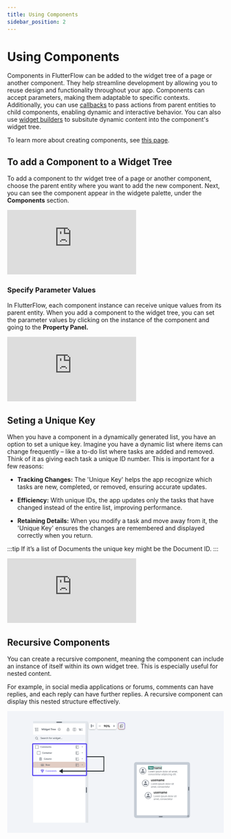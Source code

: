 ```yaml
---
title: Using Components
sidebar_position: 2
---
```


# Using Components

Components in FlutterFlow can be added to the widget tree of a page or another component. They help streamline
development by allowing you to reuse design and functionality throughout your app. Components can
accept parameters, making them adaptable to specific contexts. Additionally, you can use [callbacks](/resources/ui/components/callbacks)
to pass actions from parent entities to child components, enabling dynamic and interactive behavior. You can also use [widget builders](/resources/ui/components/widget-builder-parameters) to subsitute dynamic content into the component's widget tree.

To learn more about creating components, see [this page](/resources/ui/components/creating-components).

## To add a Component to a Widget Tree

To add a component to thr widget tree of a page or another component, choose the parent entity where you want to add the new component. Next, you can see the component appear in the widgete palette, under the **Components** section.

<div style={{
    position: 'relative',
    paddingBottom: 'calc(56.67989417989418% + 41px)', // Keeps the aspect ratio and additional padding
    height: 0,
    width: '100%'
}}>
    <iframe 
        src="https://demo.arcade.software/EBpdB2PtNGPGzKh7O2eQ?embed&show_copy_link=true"
        title="Add component to Page"
        style={{
            position: 'absolute',
            top: 0,
            left: 0,
            width: '100%',
            height: '100%',
            colorScheme: 'light'
        }}
        frameborder="0"
        loading="lazy"
        webkitAllowFullScreen
        mozAllowFullScreen
        allowFullScreen
        allow="clipboard-write">
    </iframe>
</div>

### Specify Parameter Values

In FlutterFlow, each component instance can receive unique values from its parent entity.
When you add a component to the widget tree, you can set the parameter values by clicking on the instance of the component and going to the **Property Panel.**

<div style={{
    position: 'relative',
    paddingBottom: 'calc(56.67989417989418% + 41px)', // Keeps the aspect ratio and additional padding
    height: 0,
    width: '100%'
}}>
    <iframe 
        src="https://demo.arcade.software/t4r4TKLGrRvdthCZYdvm?embed&show_copy_link=true"
        title="Pass Down Values"
        style={{
            position: 'absolute',
            top: 0,
            left: 0,
            width: '100%',
            height: '100%',
            colorScheme: 'light'
        }}
        frameborder="0"
        loading="lazy"
        webkitAllowFullScreen
        mozAllowFullScreen
        allowFullScreen
        allow="clipboard-write">
    </iframe>
</div>



## Seting a Unique Key
When you have a component in a dynamically generated list, you have an option to set a unique key. Imagine you have a dynamic list where items can change frequently – like a to-do list where tasks are added and removed. Think of it as giving each task a unique ID number. This is important for a few reasons:

- **Tracking Changes:** The 'Unique Key' helps the app recognize which tasks are new, completed, or removed, ensuring accurate updates.

- **Efficiency:** With unique IDs, the app updates only the tasks that have changed instead of the entire list, improving performance.

- **Retaining Details:** When you modify a task and move away from it, the 'Unique Key' ensures the changes are remembered and displayed correctly when you return.

:::tip
If it’s a list of Documents the unique key might be the Document ID.
:::

<div class="video-container"><iframe src="https://www.loom.
com/embed/61d061adf14741bbb25178b439b50b4f?sid=8277e59a-effe-4cf8-a3f6-3f81a7e2a690" frameborder="0" allow="accelerometer; autoplay; clipboard-write; encrypted-media; gyroscope; picture-in-picture; web-share" referrerpolicy="strict-origin-when-cross-origin" allowfullscreen></iframe></div>


## Recursive Components

You can create a recursive component, meaning the component can include an instance of itself within its own widget tree. This is especially useful for nested content.

For example, in social media applications or forums, comments can have replies, and each reply can have further replies. A recursive component can display this nested structure effectively.

![recursive-comp.png](../imgs/recursive-comp.png)


